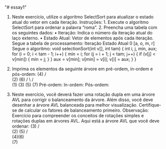 "# essay1" 

1) Neste exercício, utilize o algoritmo SelectSort para atualizar o estado atual do vetor em
cada iteração.
Instruções:
        1. Execute o algoritmo SelectSort para ordenar a palavra “roma”.
        2. Preencha uma tabela com os seguintes dados:
        • Iteração: Indica o número da iteração atual do laço externo.
        • Estado Atual: Vetor de elementos após cada iteração.
        Segue a tabela de processamento:
        Iteração Estado Atual
        0 [a, o, m, r]
    Segue o algoritmo:
        void selectionSort(int v[], int tam) {
            int i, j, min, aux;
                for (i = 0; i < tam - 1; i++) {
                    min = i;
                    for (j = i + 1; j < tam; j++) {
                        if (v[j] < v[min]) {
                        min = j;
                        }
                        }
                    aux = v[min];
                    v[min] = v[i];
                    v[i] = aux;
                 }
        }

2) Imprima os elementos da seguinte árvore em pré-ordem, in-ordem e pós-ordem:
             (4)
            /    \
          (2)    (6)
          / \    / \
       (1) (3) (5) (7)
    Pré-ordem:
    In-ordem:
    Pós-ordem:

3) Neste exercício, você deverá fazer uma rotação dupla em uma árvore AVL para corrigir
o balanceamento da árvore. Além disso, você deve desenhar a árvore AVL balanceada para
melhor visualização. Certifique-se de calcular os fatores de balanceamento primeiro.
Observação: Exercício para compreender os conceitos de rotações simples e rotações duplas em árvores AVL.
Aqui está a árvore AVL que você deve ordenar:
            (3)
            / \
          (2) (5)
              / \
             (4)(6)
                  \
                  (7)
